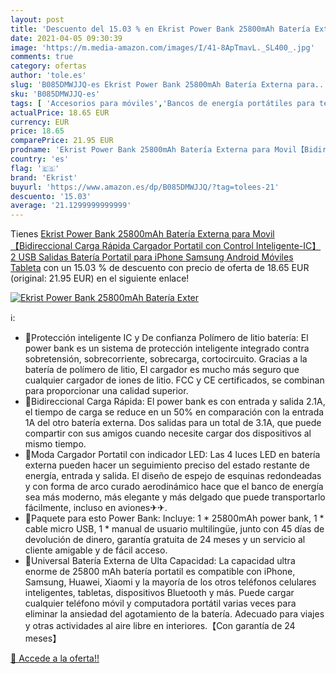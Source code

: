 ```yaml
---
layout: post
title: 'Descuento del 15.03 % en Ekrist Power Bank 25800mAh Batería Exter'
date: 2021-04-05 09:30:39
image: 'https://m.media-amazon.com/images/I/41-8ApTmavL._SL400_.jpg'
comments: true
category: ofertas
author: 'tole.es'
slug: 'B085DMWJJQ-es Ekrist Power Bank 25800mAh Batería Externa para...'
sku: 'B085DMWJJQ-es'
tags: [ 'Accesorios para móviles','Bancos de energía portátiles para teléfonos móviles','Cargadores para móviles','Comunicación móvil y accesorios','Electrónica','android','ekrist', ]
actualPrice: 18.65 EUR
currency: EUR
price: 18.65
comparePrice: 21.95 EUR
prodname: 'Ekrist Power Bank 25800mAh Batería Externa para Movil【Bidireccional Carga Rápida Cargador Portatil con Control Inteligente-IC】2 USB Salidas Batería Portatil para iPhone Samsung Android Móviles Tableta'
country: 'es'
flag: '🇪🇸'
brand: 'Ekrist'
buyurl: 'https://www.amazon.es/dp/B085DMWJJQ/?tag=tolees-21'
descuento: '15.03'
average: '21.1299999999999'
---
```


Tienes [Ekrist Power Bank 25800mAh Batería Externa para Movil【Bidireccional Carga Rápida Cargador Portatil con Control Inteligente-IC】2 USB Salidas Batería Portatil para iPhone Samsung Android Móviles Tableta](https://www.amazon.es/dp/B085DMWJJQ/?tag=tolees-21) con un 15.03 % de descuento con precio de oferta de 18.65 EUR (original: 21.95 EUR) en el siguiente enlace!

[![Ekrist Power Bank 25800mAh Batería Exter](https://m.media-amazon.com/images/I/41-8ApTmavL._SL400_.jpg)](https://www.amazon.es/dp/B085DMWJJQ/?tag=tolees-21)

ℹ️:

- 🔋Protección inteligente IC y De confianza Polímero de litio batería: El power bank es un sistema de protección inteligente integrado contra sobretensión, sobrecorriente, sobrecarga, cortocircuito. Gracias a la batería de polímero de litio, El cargador es mucho más seguro que cualquier cargador de iones de litio. FCC y CE certificados, se combinan para proporcionar una calidad superior.
- 🔋Bidireccional Carga Rápida: El power bank es con entrada y salida 2.1A, el tiempo de carga se reduce en un 50% en comparación con la entrada 1A del otro batería externa. Dos salidas para un total de 3.1A, que puede compartir con sus amigos cuando necesite cargar dos dispositivos al mismo tiempo.
- 🔋Moda Cargador Portatil con indicador LED: Las 4 luces LED en batería externa pueden hacer un seguimiento preciso del estado restante de energía, entrada y salida. El diseño de espejo de esquinas redondeadas y con forma de arco curado aerodinámico hace que el banco de energía sea más moderno, más elegante y más delgado que puede transportarlo fácilmente, incluso en aviones✈✈.
- 🔋Paquete para esto Power Bank: Incluye: 1 * 25800mAh power bank, 1 * cable micro USB, 1 * manual de usuario multilingüe, junto con 45 días de devolución de dinero, garantía gratuita de 24 meses y un servicio al cliente amigable y de fácil acceso.
- 🔋Universal Batería Externa de Ulta Capacidad: La capacidad ultra enorme de 25800 mAh batería portatil es compatible con iPhone, Samsung, Huawei, Xiaomi y la mayoría de los otros teléfonos celulares inteligentes, tabletas, dispositivos Bluetooth y más. Puede cargar cualquier teléfono móvil y computadora portátil varias veces para eliminar la ansiedad del agotamiento de la batería. Adecuado para viajes y otras actividades al aire libre en interiores.【Con garantía de 24 meses】

[🛒 Accede a la oferta!!](https://www.amazon.es/dp/B085DMWJJQ/?tag=tolees-21)
